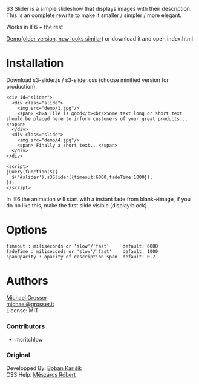 S3 Slider is a simple slideshow that displays images with their description.<br/>
This is an complete rewrite to make it smaller / simpler / more elegant.

Works in IE6 + the rest.

[Demo(older version, new looks similar)](http://www.serie3.info/s3slider/demonstration.html) or download it and open index.html

Installation
============
Download s3-slider.js / s3-slider.css (choose minified version for production).

    <div id="slider">
      <div class="slide">
        <img src="demo/1.jpg"/>
        <span> <b>A Tile is good</b><br/>Some text long or short text should be placed here to inform customers of your great products...</span>
      </div>
      <div class="slide">
        <img src="demo/4.jpg"/>
        <span> Finally a short text...</span>
      </div>
    </div>

    <script>
    jQuery(function($){
      $('#slider').s3Slider({timeout:6000,fadeTime:1000});
    });
    </script>

In IE6 the animation will start with a instant fade from blank->image, if you do no like this,
make the first slide visible (display:block)

Options
=======
    timeout : miliseconds or 'slow'/'fast'     default: 6000
    fadeTime : miliseconds or 'slow'/'fast'    default: 1000
    spanOpacity : opacity of description span  default: 0.7

Authors
=======
[Michael Grosser](http://grosser.it)</br>
michael@grosser.it</br>
License: MIT</br>

### Contributors
 - mcritchlow

### Original
Developped By: [Boban Karišik](http://www.serie3.info/)</br>
CSS Help: [Mészáros Róbert](http://www.perspectived.com/)
